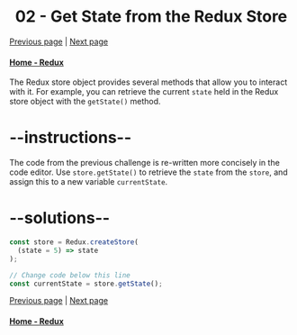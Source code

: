 # <center>02 - Get State from the Redux Store</center>

[Previous page](01-create-a-redux-store.md) | [Next page](03-define-a-redux-action.md)

#### [Home - Redux](./README.md)


The Redux store object provides several methods that allow you to interact with it. For example, you can retrieve the current `state` held in the Redux store object with the `getState()` method.

# --instructions--

The code from the previous challenge is re-written more concisely in the code editor. Use `store.getState()` to retrieve the `state` from the `store`, and assign this to a new variable `currentState`.


# --solutions--

```js
const store = Redux.createStore(
  (state = 5) => state
);

// Change code below this line
const currentState = store.getState();
```


[Previous page](01-create-a-redux-store.md) | [Next page](03-define-a-redux-action.md)

#### [Home - Redux](./README.md)
